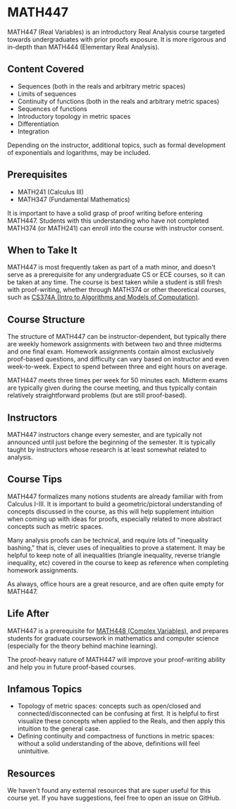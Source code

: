# MATH447

MATH447 (Real Variables) is an introductory Real Analysis course targeted towards undergraduates with prior proofs exposure. It is more rigorous and in-depth than MATH444 (Elementary Real Analysis).

## Content Covered

- Sequences (both in the reals and arbitrary metric spaces)
- Limits of sequences
- Continuity of functions (both in the reals and arbitrary metric spaces)
- Sequences of functions
- Introductory topology in metric spaces
- Differentiation
- Integration

Depending on the instructor, additional topics, such as formal development of exponentials and logarithms, may be included.

## Prerequisites

- MATH241 (Calculus III)
- MATH347 (Fundamental Mathematics)

It is important to have a solid grasp of proof writing before entering MATH447. Students with this understanding who have not completed MATH374 (or MATH241) can enroll into the course with instructor consent.

## When to Take It

MATH447 is most frequently taken as part of a math minor, and doesn't serve as a prerequisite for any undergraduate CS or ECE courses, so it can be taken at any time. The course is best taken while a student is still fresh with proof-writing, whether through MATH374 or other theoretical courses, such as [CS374A (Intro to Algorithms and Models of Computation)](../CS%20Course%20Offerings/CS374A.md).

## Course Structure

The structure of MATH447 can be instructor-dependent, but typically there are weekly homework assignments with between two and three midterms and one final exam. Homework assignments contain almost exclusively proof-based questions, and difficulty can vary based on instructor and even week-to-week. Expect to spend between three and eight hours on average.

MATH447 meets three times per week for 50 minutes each. Midterm exams are typically given during the course meeting, and thus typically contain relatively straightforward problems (but are still proof-based).

## Instructors

MATH447 instructors change every semester, and are typically not announced until just before the beginning of the semester. It is typically taught by instructors whose research is at least somewhat related to analysis.

## Course Tips

MATH447 formalizes many notions students are already familiar with from Calculus I-III. It is important to build a geometric/pictoral understanding of concepts discussed in the course, as this will help supplement intuition when coming up with ideas for proofs, especially related to more abstract concepts such as metric spaces.

Many analysis proofs can be technical, and require lots of "inequality bashing," that is, clever uses of inequalities to prove a statement. It may be helpful to keep note of all inequalities (triangle inequality, reverse triangle inequality, etc) covered in the course to keep as reference when completing homework assignments.

As always, office hours are a great resource, and are often quite empty for MATH447.

## Life After

MATH447 is a prerequisite for [MATH448 (Complex Variables)](./MATH448.md), and prepares students for graduate coursework in mathematics and computer science (especially for the theory behind machine learning).

The proof-heavy nature of MATH447 will improve your proof-writing ability and help you in future proof-based courses.

## Infamous Topics

- Topology of metric spaces: concepts such as open/closed and connected/disconnected can be confusing at first. It is helpful to first visualize these concepts when applied to the Reals, and then apply this intuition to the general case.
- Defining continuity and compactness of functions in metric spaces: without a solid understanding of the above, definitions will feel unintuitive.

## Resources

We haven't found any external resources that are super useful for this course yet. If you have suggestions, feel free to open an issue on GitHub.
